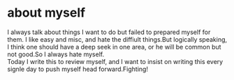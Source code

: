 # about myself
I always talk about things I want to do but failed to prepared myself for them.
I like easy and misc, and hate the diffiult things.But logically speaking, I think one should have a deep seek in one area, or he will be common but not good.So I always hate myself.  
Today I write this to review myself, and I want to insist on writing this every signle day to push myself head forward.Fighting!
